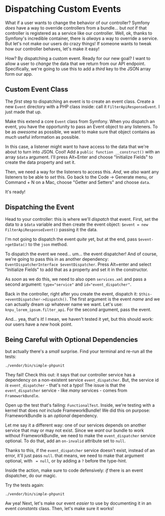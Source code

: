 # Dispatching Custom Events

What if a user wants to change the behavior of our controller? Symfony *does* have
a way to override controllers from a bundle... but *not* if that controller is
registered as a service like our controller. Well, ok, thanks to Symfony's incredible
container, there is *always* a way to override a service. But let's not make our
users do crazy things! If someone wants to tweak how our controller behaves, let's
make it easy!

How? By dispatching a custom event. Ready for our new goal? I want to allow a
user to *change* the data that we return from our API endpoint. Specifically,
we're going to use this to add a *third* key to the JSON array form our app.

## Custom Event Class

The *first* step to dispatching an event is to create an event class. Create a
new `Event` directory with a PHP class inside: call it `FilterApiResponseEvent`.
I just made that up.

Make this extend a core `Event` class from Symfony. When you dispatch an event,
you have the opportunity to pass an Event object to any listeners. To be as
*awesome* as possible, we want to make sure that object contains as *much* useful
information as possible.

In this case, a listener might want to have access to the data that we're about
to turn into JSON. Cool! Add a `public function __construct()` with an array
`$data` argument. I'll press Alt+Enter and choose "Initialize Fields" to create
the data property and set it.

Then, we need a way for the listeners to access this. *And*, we *also* want any
listeners to be able to *set* this. Go back to the Code -> Generate menu, or
Command + N on a Mac, choose "Getter and Setters" and choose `data`.

It's ready!

## Dispatching the Event

Head to your controller: this is where we'll *dispatch* that event. First, set
the data to a `$data` variable and then create the event object:
`$event = new FilterApiResponseEvent()` passing it the data.

I'm not going to dispatch the event *quite* yet, but at the end, pass `$event->getData()`
to the `json` method.

To dispatch the event we need... um... the event dispatcher! And of course, we're
going to pass this in as another dependency: `EventDispatcherInterface $eventDispatcher`.
Press Alt+enter and select "Initialize Fields" to add that as a property and set
it in the constructor.

As *soon* as we do this, we need to also open `services.xml` and pass a second
argument: `type="service"` and `id="event_dispatcher"`.

Back in the controller, right after you create the event, dispatch it:
`$this->eventDispatcher->dispatch()`. The first argument is the event *name* and
we can actually dream up whatever name we want. Let's use:
`knpu_lorem_ipsum.filter_api`. For the second argument, pass the event.

And... yea, that's it! I mean, we haven't tested it yet, but this should work: our
users have a *new* hook point.

## Being Careful with Optional Dependencies

but actually there's a *small* surprise. Find your terminal and re-run all the tests:

```terminal-silent
./vendor/bin/simple-phpunit
```

They fail! Check this out: it says that our controller service has a dependency
on a non-existent service `event_dispatcher`. But, the service id *is*
`event_dispatcher` - that's not a typo! The issue is that the `event_dispatcher`
service - like *many* services - comes from `FrameworkBundle`.

Open up the test that's failing: `FunctionalTest`. Inside, we're testing with a
kernel that does *not* include FrameworkBundle! We did this on purpose: FrameworkBundle
is an *optional* dependency.

Let me say it a different way: one of our services depends on another service that
may or may not exist. Since we *want* our bundle to work without FrameworkBundle,
we need to make the `event_dispatcher` service optional. To do that, add an `on-invalid`
attribute set to `null`.

Thanks to this, if the `event_dispatcher` service doesn't exist, instead of an error,
it'll just pass `null`. that means, we need to make that argument optional, with
` = null`, or by adding a `?` before the type-hint.

Inside the action, make sure to code defensively: *if* there is an event dispatcher,
do our magic.

Try the tests again:

```terminal-silent
./vendor/bin/simple-phpunit
```

Aw yea! Next, let's make our event *easier* to use by documenting it in an event
*constants* class. Then, let's make sure it works!

